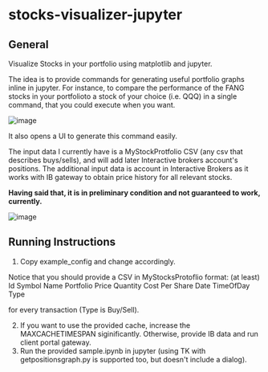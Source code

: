 # stocks-visualizer-jupyter

## General 
Visualize Stocks in your portfolio using matplotlib and jupyter. 

The idea is to provide commands for generating useful portfolio graphs inline in jupyter. 
For instance, to compare the performance of the FANG stocks in your portfolioto a stock of your choice (i.e. QQQ) in a single command, that you could execute when you want.


![image](https://user-images.githubusercontent.com/72234965/134824596-3660e4e0-9d73-4dac-82c8-60a21730fced.png)


It also opens a UI to generate this command easily. 

The input data I currently have is a MyStockProtfolio CSV (any csv that describes buys/sells), and will add later  Interactive brokers account's positions. 
The additional input data is account in Interactive Brokers as it works with IB gateway to obtain price history for all relevant stocks. 

**Having said that, it is in preliminary condition and not guaranteed to work, currently.**

![image](https://user-images.githubusercontent.com/72234965/134824685-dba476e4-6a84-47b4-a37d-db7247324414.png)


## Running Instructions

1. Copy example_config and change accordingly.

Notice that you should provide a CSV in MyStocksProtoflio format: (at least) 
Id	Symbol	Name  Portfolio	 Price	Quantity	Cost Per Share	 Date	TimeOfDay	Type

for every transaction (Type is Buy/Sell). 

2. If you want to use the provided cache, increase the MAXCACHETIMESPAN siginificantly. Otherwise, provide IB data and run client portal gateway.
3. Run the provided sample.ipynb in jupyter (using TK with getpositionsgraph.py is supported too, but doesn't include a dialog).
